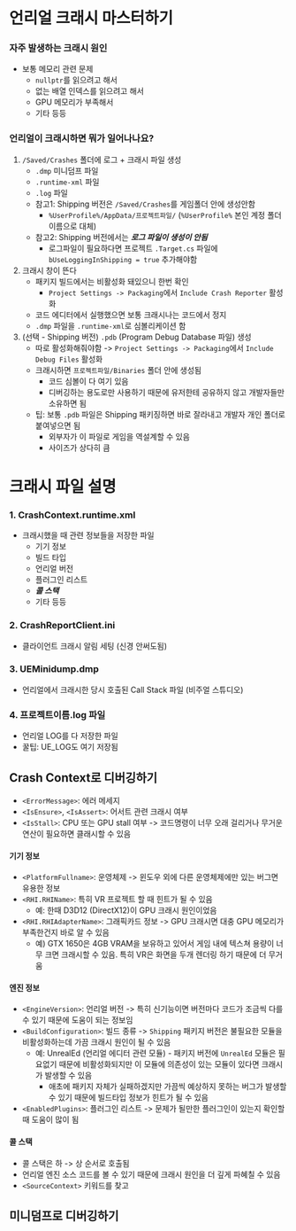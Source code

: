 # 언리얼 크래시 마스터하기 

### 자주 발생하는 크래시 원인
- 보통 메모리 관련 문제
    - `nullptr`를 읽으려고 해서
    - 없는 배열 인덱스를 읽으려고 해서
    - GPU 메모리가 부족해서
    - 기타 등등
 ### 언리얼이 크래시하면 뭐가 일어나나요?
1. `/Saved/Crashes` 폴더에 로그 + 크래시 파일 생성 
   - `.dmp` 미니덤프 파일
   - `.runtime-xml` 파일
   - `.log` 파일
   - 참고1: Shipping 버전은 `/Saved/Crashes`를 게임폴더 안에 생성안함
       - `%UserProfile%/AppData/프로젝트파일/` (`%UserProfile%` 본인 계정 폴더 이름으로 대체)
   - 참고2: Shipping 버전에서는 _**로그 파일이 생성이 안됨**_
     - 로그파일이 필요하다면 프로젝트 `.Target.cs` 파일에 `bUseLoggingInShipping = true` 추가해야함
2. 크래시 창이 뜬다
   - 패키지 빌드에서는 비활성화 돼있으니 한번 확인
     - `Project Settings -> Packaging`에서 `Include Crash Reporter` 활성화
   - 코드 에디터에서 실행했으면 보통 크래시나는 코드에서 정지
   - `.dmp` 파일을 `.runtime-xml`로 심볼리케이션 함
3. (선택 - Shipping 버전) `.pdb` (Program Debug Database 파일) 생성
    - 따로 활성화해줘야함 -> `Project Settings -> Packaging`에서 `Include Debug Files` 활성화
    - 크래시하면 `프로젝트파일/Binaries` 폴더 안에 생성됨
      - 코드 심볼이 다 여기 있음
      - 디버깅하는 용도로만 사용하기 때문에 유저한테 공유하지 않고 개발자들만 소유하면 됨
    - 팁: 보통 `.pdb` 파일은 Shipping 패키징하면 바로 잘라내고 개발자 개인 폴더로 붙여넣으면 됨
      - 외부자가 이 파일로 게임을 역설계할 수 있음
      - 사이즈가 상다히 큼
# 크래시 파일 설명

### 1. CrashContext.runtime.xml
- 크래시했을 때 관련 정보들을 저장한 파일
  - 기기 정보
  - 빌드 타입
  - 언리얼 버전
  - 플러그인 리스트
  - **_콜 스택_**
  - 기타 등등
### 2. CrashReportClient.ini
- 클라이언트 크래시 알림 세팅 (신경 안써도됨)
### 3. UEMinidump.dmp
- 언리얼에서 크래시한 당시 호출된 Call Stack 파일 (비주얼 스튜디오)
### 4. 프로젝트이름.log 파일
- 언리얼 LOG를 다 저장한 파일
- 꿀팁: UE_LOG도 여기 저장됨

## Crash Context로 디버깅하기
- `<ErrorMessage>`: 에러 메세지 
- `<IsEnsure>`, `<IsAssert>`: 어서트 관련 크래시 여부
- `<IsStall>`: CPU 또는 GPU stall 여부 -> 코드명령이 너무 오래 걸리거나 무거운 연산이 필요하면 클래시할 수 있음
#### 기기 정보
- `<PlatformFullname>`: 운영체제 -> 윈도우 외에 다른 운영체제에만 있는 버그면 유용한 정보
- `<RHI.RHIName>`: 특히 VR 프로젝트 할 때 힌트가 될 수 있음
  - 예: 한때 D3D12 (DirectX12)이 GPU 크래시 원인이었음
- `<RHI.RHIAdapterName>`: 그래픽카드 정보 -> GPU 크래시면 대충 GPU 메모리가 부족한건지 바로 알 수 있음
  - 예) GTX 1650은 4GB VRAM을 보유하고 있어서 게임 내에 텍스쳐 용량이 너무 크면 크래시할 수 있음. 특히 VR은 화면을 두개 렌더링 하기 때문에 더 무거움     
#### 엔진 정보 
- `<EngineVersion>`: 언리얼 버전 -> 특히 신기능이면 버전마다 코드가 조금씩 다를 수 있기 때문에 도움이 되는 정보임
- `<BuildConfiguration>`: 빌드 종류 -> `Shipping` 패키지 버전은 불필요한 모듈을 비활성화하는데 가끔 크래시 원인이 될 수 있음
    - 예: UnrealEd (언리얼 에디터 관련 모듈) - 패키지 버전에 `UnrealEd` 모듈은 필요없기 때문에 비활성화되지만 이 모듈에 의존성이 있는 모듈이 있다면 크래시가 발생할 수 있음
      - 애초에 패키지 자체가 실패하겠지만 가끔씩 예상하지 못하는 버그가 발생할 수 있기 때문에 빌드타입 정보가 힌트가 될 수 있음
- `<EnabledPlugins>`: 플러그인 리스트 -> 문제가 될만한 플러그인이 있는지 확인할 때 도움이 많이 됨
#### 콜 스택
- 콜 스택은 하 -> 상 순서로 호출됨
- 언리얼 엔진 소스 코드를 볼 수 있기 때문에 크래시 원인을 더 깊게 파혜칠 수 있음
- `<SourceContext>` 키워드를 찾고 

## 미니덤프로 디버깅하기

